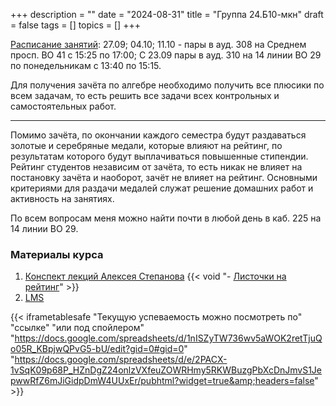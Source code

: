 +++
description = ""
date = "2024-08-31"
title = "Группа 24.Б10-мкн"
draft = false
tags = []
topics = []
+++

[Расписание занятий](https://docs.google.com/spreadsheets/d/1SduNMlO-eTpaOlgW1c53qQdJLx18hNvpHQsrcOMplXM/edit?gid=422424548#gid=422424548):
 27.09; 04.10; 11.10 - пары в ауд. 308 на Среднем просп. ВО 41 с 15:25 по 17:00;
 С 23.09 пары в ауд. 310 на 14 линии ВО 29 по понедельникам с 13:40 по 15:15.

Для получения зачёта по алгебре необходимо получить все плюсики по всем задачам, то есть решить все задачи всех контрольных и самостоятельных работ.
***
Помимо зачёта, по окончании каждого семестра будут раздаваться золотые и серебряные медали, которые влияют на рейтинг, по результатам которого будут выплачиваться повышенные стипендии. Рейтинг студентов независим от зачёта, то есть никак не влияет на постановку зачёта и наоборот, зачёт не влияет на рейтинг.
Основными критериями для раздачи медалей служат решение домашних работ и активность на занятиях.


По всем вопросам меня можно найти почти в любой день в каб. 225 на 14 линии ВО 29.

### Материалы курса
 1. [Конспект лекций Алексея Степанова](http://alexei.stepanov.spb.ru/students/MKNalg2.pdf)
{{< void "- [Листочки на рейтинг](/24B10-mcs/file.pdf)" >}} 
 2. [LMS](https://emkn.ru/courses/2024-autumn/2.208-algebra-1/)



{{< iframetablesafe "Текущую успеваемость можно посмотреть по" "ссылке" "или под спойлером" "https://docs.google.com/spreadsheets/d/1nISZyTW736wv5aWOK2retTjuQo05R_KBpjwQPvG5-bU/edit?gid=0#gid=0" "https://docs.google.com/spreadsheets/d/e/2PACX-1vSqK09p68P_HZnDgZ24onlzVXfeuZOWRHmy5RKWBuzgPbXcDnJmvS1JepwwRfZ6mJiGidpDmW4UUxEr/pubhtml?widget=true&amp;headers=false" >}}